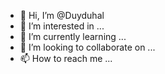 - 👋 Hi, I’m @Duyduhal
- 👀 I’m interested in ...
- 🌱 I’m currently learning ...
- 💞️ I’m looking to collaborate on ...
- 📫 How to reach me ...

<!---
Duyduhal/Duyduhal is a ✨ special ✨ repository because its `README.md` (this file) appears on your GitHub profile.
You can click the Preview link to take a look at your changes.
--->
